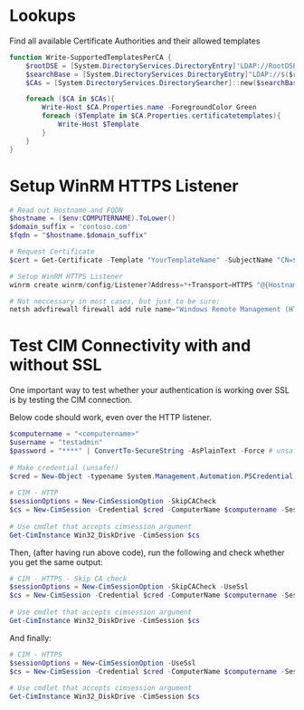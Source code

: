 # Lookups
Find all available Certificate Authorities and their allowed templates

```powershell
function Write-SupportedTemplatesPerCA {
    $rootDSE = [System.DirectoryServices.DirectoryEntry]'LDAP://RootDSE'
    $searchBase = [System.DirectoryServices.DirectoryEntry]"LDAP://$($rootDSE.configurationNamingContext)"
    $CAs = [System.DirectoryServices.DirectorySearcher]::new($searchBase,'objectClass=pKIEnrollmentService').FindAll()

    foreach ($CA in $CAs){
        Write-Host $CA.Properties.name -ForegroundColor Green
        foreach ($Template in $CA.Properties.certificatetemplates){
            Write-Host $Template
        }
    }
}
```

# Setup WinRM HTTPS Listener

``` powershell
# Read out Hostname and FQDN
$hostname = ($env:COMPUTERNAME).ToLower()
$domain_suffix = 'contoso.com'
$fqdn = "$hostname.$domain_suffix"

# Request Certificate
$cert = Get-Certificate -Template "YourTemplateName" -SubjectName "CN=$fqdn" -DnsName $fqdn, $hostname -CertStoreLocation Cert:\LocalMachine\My

# Setup WinRM HTTPS Listener
winrm create winrm/config/Listener?Address=*+Transport=HTTPS "@{Hostname=`"$fqdn`"; CertificateThumbprint=`"$($cert.Thumbprint)`"}"

# Not neccessary in most cases, but just to be sure:
netsh advfirewall firewall add rule name="Windows Remote Management (HTTPS-In)" dir=in action=allow protocol=TCP localport=5986
```

# Test CIM Connectivity with and without SSL
One important way to test whether your authentication is working over SSL is by testing the CIM connection.

Below code should work, even over the HTTP listener. 
```powershell
$computername = "<computername>"
$username = "testadmin"
$password = "****" | ConvertTo-SecureString -AsPlainText -Force # unsafeeee
 
# Make credential (unsafe!)
$cred = New-Object -typename System.Management.Automation.PSCredential -argumentlist $username, $password
 
# CIM - HTTP
$sessionOptions = New-CimSessionOption -SkipCACheck
$cs = New-CimSession -Credential $cred -ComputerName $computername -SessionOption $sessionOptions
 
# Use cmdlet that accepts cimsession argument
Get-CimInstance Win32_DiskDrive -CimSession $cs
```

Then, (after having run above code), run the following and check whether you get the same output:
```powershell
# CIM - HTTPS - Skip CA check
$sessionOptions = New-CimSessionOption -SkipCACheck -UseSsl
$cs = New-CimSession -Credential $cred -ComputerName $computername -SessionOption $sessionOptions
 
# Use cmdlet that accepts cimsession argument
Get-CimInstance Win32_DiskDrive -CimSession $cs
```

And finally:
```powershell
# CIM - HTTPS
$sessionOptions = New-CimSessionOption -UseSsl
$cs = New-CimSession -Credential $cred -ComputerName $computername -SessionOption $sessionOptions
 
# Use cmdlet that accepts cimsession argument
Get-CimInstance Win32_DiskDrive -CimSession $cs
```

